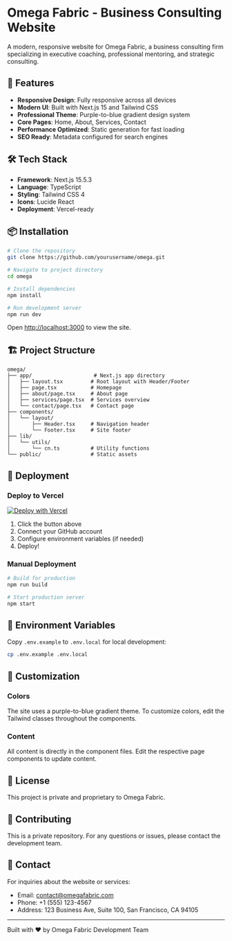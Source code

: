 # Omega Fabric - Business Consulting Website

A modern, responsive website for Omega Fabric, a business consulting firm specializing in executive coaching, professional mentoring, and strategic consulting.

## 🚀 Features

- **Responsive Design**: Fully responsive across all devices
- **Modern UI**: Built with Next.js 15 and Tailwind CSS
- **Professional Theme**: Purple-to-blue gradient design system
- **Core Pages**: Home, About, Services, Contact
- **Performance Optimized**: Static generation for fast loading
- **SEO Ready**: Metadata configured for search engines

## 🛠️ Tech Stack

- **Framework**: Next.js 15.5.3
- **Language**: TypeScript
- **Styling**: Tailwind CSS 4
- **Icons**: Lucide React
- **Deployment**: Vercel-ready

## 📦 Installation

```bash
# Clone the repository
git clone https://github.com/yourusername/omega.git

# Navigate to project directory
cd omega

# Install dependencies
npm install

# Run development server
npm run dev
```

Open [http://localhost:3000](http://localhost:3000) to view the site.

## 🏗️ Project Structure

```
omega/
├── app/                    # Next.js app directory
│   ├── layout.tsx         # Root layout with Header/Footer
│   ├── page.tsx           # Homepage
│   ├── about/page.tsx     # About page
│   ├── services/page.tsx  # Services overview
│   └── contact/page.tsx   # Contact page
├── components/
│   └── layout/
│       ├── Header.tsx     # Navigation header
│       └── Footer.tsx     # Site footer
├── lib/
│   └── utils/
│       └── cn.ts          # Utility functions
└── public/                # Static assets
```

## 🚀 Deployment

### Deploy to Vercel

[![Deploy with Vercel](https://vercel.com/button)](https://vercel.com/new/clone?repository-url=https://github.com/yourusername/omega)

1. Click the button above
2. Connect your GitHub account
3. Configure environment variables (if needed)
4. Deploy!

### Manual Deployment

```bash
# Build for production
npm run build

# Start production server
npm start
```

## 📝 Environment Variables

Copy `.env.example` to `.env.local` for local development:

```bash
cp .env.example .env.local
```

## 🎨 Customization

### Colors
The site uses a purple-to-blue gradient theme. To customize colors, edit the Tailwind classes throughout the components.

### Content
All content is directly in the component files. Edit the respective page components to update content.

## 📄 License

This project is private and proprietary to Omega Fabric.

## 🤝 Contributing

This is a private repository. For any questions or issues, please contact the development team.

## 📧 Contact

For inquiries about the website or services:
- Email: contact@omegafabric.com
- Phone: +1 (555) 123-4567
- Address: 123 Business Ave, Suite 100, San Francisco, CA 94105

---

Built with ❤️ by Omega Fabric Development Team